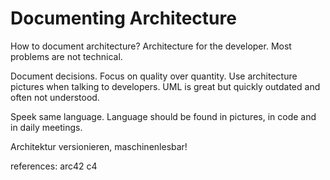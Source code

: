 # Documenting Architecture



How to document architecture?
Architecture for the developer.
Most problems are not technical.

Document decisions. Focus on quality over quantity.
Use architecture pictures when talking to developers.
UML is great but quickly outdated and often not understood.

Speek same language. Language should be found in pictures, in code and in daily meetings.

Architektur versionieren, maschinenlesbar!

references:
arc42
c4
